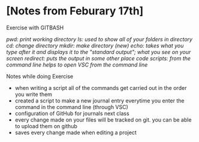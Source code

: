 # [Notes from Feburary 17th]

Exercise with GITBASH 

*pwd: print working directory* 
*ls: used to show all of your folders in directory* 
*cd: change directory* 
*mkdir: make directory (new)*
*echo: takes what you type after it and displays it to the "standard output"; what you see on your screen*
*redirect: puts the output in some other place*
*code scripts: from the command line helps to open VSC from the command line* 

Notes while doing Exercise
- when writing a script all of the commands get carried out in the order you write them 
- created a script to make a new journal entry everytime you enter the command in the command line (through VSC)
- configuration of GitHub for journals next class 
- every change made on your files will be tracked on git. you can be able to upload them on github 
- saves every change made when editing a project
